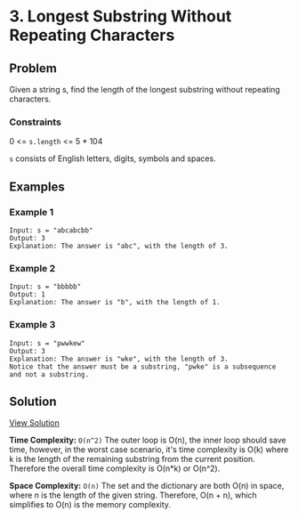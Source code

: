 # 3. Longest Substring Without Repeating Characters

## Problem

Given a string s, find the length of the longest
substring
without repeating characters.

### Constraints
0 <= `s.length` <= 5 * 104

`s` consists of English letters, digits, symbols and spaces.

## Examples
### Example 1
```
Input: s = "abcabcbb"
Output: 3
Explanation: The answer is "abc", with the length of 3.
```


### Example 2
```
Input: s = "bbbbb"
Output: 1
Explanation: The answer is "b", with the length of 1.

```

### Example 3
```
Input: s = "pwwkew"
Output: 3
Explanation: The answer is "wke", with the length of 3.
Notice that the answer must be a substring, "pwke" is a subsequence and not a substring.
```

## Solution
[View Solution](./3-Longest_Substring_Without_Repeating_Characters.js)

**Time Complexity:** `O(n^2)` The outer loop is O(n), the inner loop should save time, however, in the worst case scenario, it's time complexity is O(k) where k is the length of the remaining substring from the current position. Therefore the overall time complexity is O(n*k) or O(n^2).

**Space Complexity:** `O(n)` The set and the dictionary are both O(n) in space, where n is the length of the given string. Therefore, O(n + n), which simplifies to O(n) is the memory complexity.